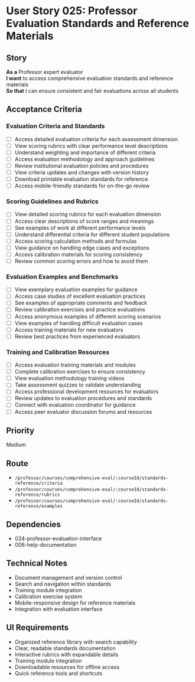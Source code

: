 # User Story 025: Professor Evaluation Standards and Reference Materials

## Story
**As a** Professor expert evaluator  
**I want** to access comprehensive evaluation standards and reference materials  
**So that** I can ensure consistent and fair evaluations across all students

## Acceptance Criteria

### Evaluation Criteria and Standards
- [ ] Access detailed evaluation criteria for each assessment dimension
- [ ] View scoring rubrics with clear performance level descriptions
- [ ] Understand weighting and importance of different criteria
- [ ] Access evaluation methodology and approach guidelines
- [ ] Review institutional evaluation policies and procedures
- [ ] View criteria updates and changes with version history
- [ ] Download printable evaluation standards for reference
- [ ] Access mobile-friendly standards for on-the-go review

### Scoring Guidelines and Rubrics
- [ ] View detailed scoring rubrics for each evaluation dimension
- [ ] Access clear descriptions of score ranges and meanings
- [ ] See examples of work at different performance levels
- [ ] Understand differential criteria for different student populations
- [ ] Access scoring calculation methods and formulas
- [ ] View guidance on handling edge cases and exceptions
- [ ] Access calibration materials for scoring consistency
- [ ] Review common scoring errors and how to avoid them

### Evaluation Examples and Benchmarks
- [ ] View exemplary evaluation examples for guidance
- [ ] Access case studies of excellent evaluation practices
- [ ] See examples of appropriate comments and feedback
- [ ] Review calibration exercises and practice evaluations
- [ ] Access anonymous examples of different scoring scenarios
- [ ] View examples of handling difficult evaluation cases
- [ ] Access training materials for new evaluators
- [ ] Review best practices from experienced evaluators

### Training and Calibration Resources
- [ ] Access evaluation training materials and modules
- [ ] Complete calibration exercises to ensure consistency
- [ ] View evaluation methodology training videos
- [ ] Take assessment quizzes to validate understanding
- [ ] Access professional development resources for evaluators
- [ ] Review updates to evaluation procedures and standards
- [ ] Connect with evaluation coordinator for guidance
- [ ] Access peer evaluator discussion forums and resources

## Priority
Medium

## Route
- `/professor/courses/comprehensive-eval/:courseId/standards-reference/criteria`
- `/professor/courses/comprehensive-eval/:courseId/standards-reference/rubrics`
- `/professor/courses/comprehensive-eval/:courseId/standards-reference/examples`

## Dependencies
- 024-professor-evaluation-interface
- 006-help-documentation

## Technical Notes
- Document management and version control
- Search and navigation within standards
- Training module integration
- Calibration exercise system
- Mobile-responsive design for reference materials
- Integration with evaluation interface

## UI Requirements
- Organized reference library with search capability
- Clear, readable standards documentation
- Interactive rubrics with expandable details
- Training module integration
- Downloadable resources for offline access
- Quick reference tools and shortcuts